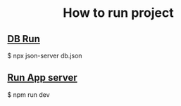 <h1 align="center">How to run project</h1>
  <h2 align="start"><ins>DB Run</ins></h3>
  <p>$ npx json-server db.json</p>

  <h2 align="start"><ins>Run App server</ins></h3>
  <p>$ npm run dev</p>
